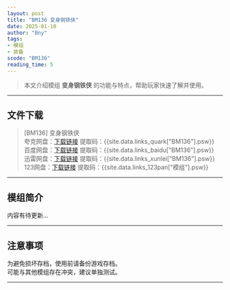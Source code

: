 ```yaml
---
layout: post
title: "BM136 变身钢铁侠"
date: 2025-01-10
author: "Bny"
tags: 
- 模组
- 装备
scode: "BM136"
reading_time: 5
---
```


> 本文介绍模组 **变身钢铁侠** 的功能与特点，帮助玩家快速了解并使用。

---

## 文件下载

> [BM136] 变身钢铁侠  
夸克网盘：[下载链接]({{site.data.links_quark["BM136"].url}}) 提取码：{{site.data.links_quark["BM136"].psw}}  
百度网盘：[下载链接]({{site.data.links_baidu["BM136"].url}}) 提取码：{{site.data.links_baidu["BM136"].psw}}  
迅雷网盘：[下载链接]({{site.data.links_xunlei["BM136"].url}}) 提取码：{{site.data.links_xunlei["BM136"].psw}}  
123网盘：[下载链接]({{site.data.links_123pan["模组"].url}}) 提取码：{{site.data.links_123pan["模组"].psw}}  

---

## 模组简介

>  
内容有待更新...  

---

## 注意事项

>  
为避免损坏存档，使用前请备份游戏存档。  
可能与其他模组存在冲突，建议单独测试。  

---

